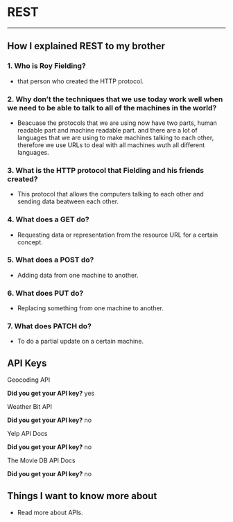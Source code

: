 # REST

------

## How I explained REST to my brother

### 1. Who is Roy Fielding?

- that person who created the HTTP protocol.

### 2. Why don’t the techniques that we use today work well when we need to be able to talk to all of the machines in the world?

- Beacuase the protocols that we are using now have two parts, human readable part and machine readable part. and there are a lot of languages that we are using to make machines talking to each other, therefore we use URLs to deal with all machines wuth all different languages.

### 3. What is the HTTP protocol that Fielding and his friends created?

- This protocol that allows the computers talking to each other and sending data beatween each other.

### 4. What does a GET do?

- Requesting data or representation from the resource URL for a certain concept.

### 5. What does a POST do?

- Adding data from one machine to another.

### 6. What does PUT do?

- Replacing something from one machine to another.

### 7. What does PATCH do?

- To do a partial update on a certain machine.

## API Keys

Geocoding API

**Did you get your API key?** yes

Weather Bit API

**Did you get your API key?** no

Yelp API Docs

**Did you get your API key?** no

The Movie DB API Docs

**Did you get your API key?** no

## Things I want to know more about

- Read more about APIs.
